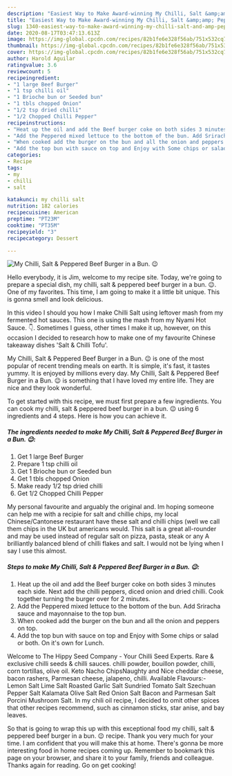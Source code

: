 ```yaml
---
description: "Easiest Way to Make Award-winning My Chilli, Salt &amp;amp; Peppered Beef Burger in a Bun. 😉"
title: "Easiest Way to Make Award-winning My Chilli, Salt &amp;amp; Peppered Beef Burger in a Bun. 😉"
slug: 1340-easiest-way-to-make-award-winning-my-chilli-salt-and-amp-peppered-beef-burger-in-a-bun
date: 2020-08-17T03:47:13.613Z
image: https://img-global.cpcdn.com/recipes/82b1fe6e328f56ab/751x532cq70/my-chilli-salt-peppered-beef-burger-in-a-bun-😉-recipe-main-photo.jpg
thumbnail: https://img-global.cpcdn.com/recipes/82b1fe6e328f56ab/751x532cq70/my-chilli-salt-peppered-beef-burger-in-a-bun-😉-recipe-main-photo.jpg
cover: https://img-global.cpcdn.com/recipes/82b1fe6e328f56ab/751x532cq70/my-chilli-salt-peppered-beef-burger-in-a-bun-😉-recipe-main-photo.jpg
author: Harold Aguilar
ratingvalue: 3.6
reviewcount: 5
recipeingredient:
- "1 large Beef Burger"
- "1 tsp chilli oil"
- "1 Brioche bun or Seeded bun"
- "1 tbls chopped Onion"
- "1/2 tsp dried chilli"
- "1/2 Chopped Chilli Pepper"
recipeinstructions:
- "Heat up the oil and add the Beef burger coke on both sides 3 minutes each side. Next add the chilli peppers, diced onion and dried chilli. Cook together turning the burger over for 2 minutes."
- "Add the Peppered mixed lettuce to the bottom of the bun. Add Sriracha sauce and mayonnaise to the top bun."
- "When cooked add the burger on the bun and all the onion and peppers on top."
- "Add the top bun with sauce on top and Enjoy with Some chips or salad or both. On it&#39;s own for Lunch."
categories:
- Recipe
tags:
- my
- chilli
- salt

katakunci: my chilli salt 
nutrition: 182 calories
recipecuisine: American
preptime: "PT23M"
cooktime: "PT35M"
recipeyield: "3"
recipecategory: Dessert

---
```



![My Chilli, Salt &amp; Peppered Beef Burger in a Bun. 😉](https://img-global.cpcdn.com/recipes/82b1fe6e328f56ab/751x532cq70/my-chilli-salt-peppered-beef-burger-in-a-bun-😉-recipe-main-photo.jpg)

Hello everybody, it is Jim, welcome to my recipe site. Today, we're going to prepare a special dish, my chilli, salt &amp; peppered beef burger in a bun. 😉. One of my favorites. This time, I am going to make it a little bit unique. This is gonna smell and look delicious.

In this video I should you how I make Chilli Salt using leftover mash from my fermented hot sauces. This one is using the mash from my Nyami Hot Sauce. 👇. Sometimes I guess, other times I make it up, however, on this occasion I decided to research how to make one of my favourite Chinese takeaway dishes &#39;Salt &amp; Chilli Tofu&#39;.

My Chilli, Salt &amp; Peppered Beef Burger in a Bun. 😉 is one of the most popular of recent trending meals on earth. It is simple, it's fast, it tastes yummy. It is enjoyed by millions every day. My Chilli, Salt &amp; Peppered Beef Burger in a Bun. 😉 is something that I have loved my entire life. They are nice and they look wonderful.


To get started with this recipe, we must first prepare a few ingredients. You can cook my chilli, salt &amp; peppered beef burger in a bun. 😉 using 6 ingredients and 4 steps. Here is how you can achieve it.

<!--inarticleads1-->

##### The ingredients needed to make My Chilli, Salt &amp; Peppered Beef Burger in a Bun. 😉:

1. Get 1 large Beef Burger
1. Prepare 1 tsp chilli oil
1. Get 1 Brioche bun or Seeded bun
1. Get 1 tbls chopped Onion
1. Make ready 1/2 tsp dried chilli
1. Get 1/2 Chopped Chilli Pepper


My personal favourite and arguably the original and. Im hoping someone can help me with a recipie for salt and chillie chips, my local Chinese/Cantonese restaurant have these salt and chilli chips (well we call them chips in the UK but americans would. This salt is a great all-rounder and may be used instead of regular salt on pizza, pasta, steak or any A brilliantly balanced blend of chilli flakes and salt. I would not be lying when I say I use this almost. 

<!--inarticleads2-->

##### Steps to make My Chilli, Salt &amp; Peppered Beef Burger in a Bun. 😉:

1. Heat up the oil and add the Beef burger coke on both sides 3 minutes each side. Next add the chilli peppers, diced onion and dried chilli. Cook together turning the burger over for 2 minutes.
1. Add the Peppered mixed lettuce to the bottom of the bun. Add Sriracha sauce and mayonnaise to the top bun.
1. When cooked add the burger on the bun and all the onion and peppers on top.
1. Add the top bun with sauce on top and Enjoy with Some chips or salad or both. On it&#39;s own for Lunch.


Welcome to The Hippy Seed Company - Your Chilli Seed Experts. Rare &amp; exclusive chilli seeds &amp; chilli sauces. chilli powder, bouillon powder, chilli, corn tortillas, olive oil. Keto Nacho ChipsNaughty and Nice cheddar cheese, bacon rashers, Parmesan cheese, jalapeno, chilli. Available Flavours:- Lemon Salt Lime Salt Roasted Garlic Salt Sundried Tomato Salt Szechuan Pepper Salt Kalamata Olive Salt Red Onion Salt Bacon and Parmesan Salt Porcini Mushroom Salt. In my chili oil recipe, I decided to omit other spices that other recipes recommend, such as cinnamon sticks, star anise, and bay leaves. 

So that is going to wrap this up with this exceptional food my chilli, salt &amp; peppered beef burger in a bun. 😉 recipe. Thank you very much for your time. I am confident that you will make this at home. There's gonna be more interesting food in home recipes coming up. Remember to bookmark this page on your browser, and share it to your family, friends and colleague. Thanks again for reading. Go on get cooking!
